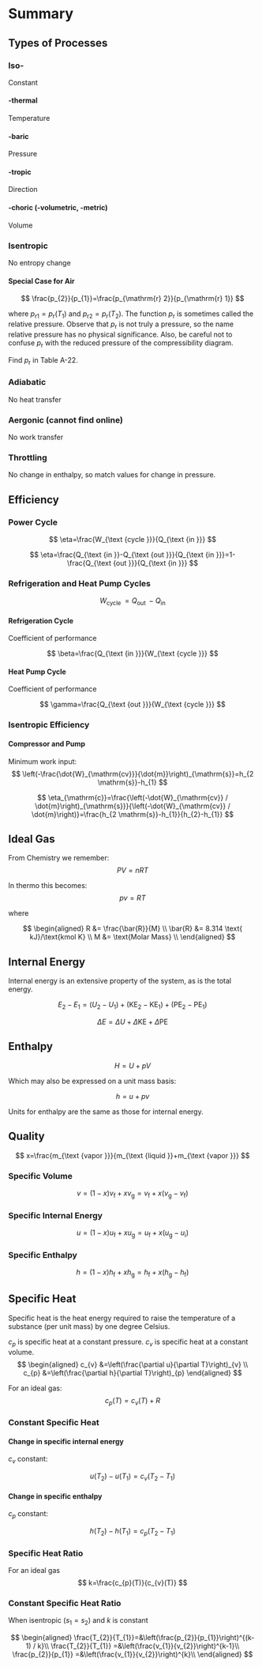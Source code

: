 # Summary

## Types of Processes

### Iso- 

Constant 

#### -thermal 

Temperature 

#### -baric 

Pressure 

#### -tropic 

Direction 

#### -choric (-volumetric, -metric) 

Volume

### Isentropic

No entropy change

#### Special Case for Air

$$
\frac{p_{2}}{p_{1}}=\frac{p_{\mathrm{r} 2}}{p_{\mathrm{r} 1}}
$$

where $p_{\mathrm{r} 1}=p_{\mathrm{r}}\left(T_{1}\right)$ and $p_{\mathrm{r} 2}=p_{\mathrm{r}}\left(T_{2}\right) .$ The function $p_{\mathrm{r}}$ is sometimes called the relative pressure. Observe that $p_{\mathrm{r}}$ is not truly a pressure, so the name relative pressure has no physical significance. Also, be careful not to confuse $p_{\mathrm{r}}$ with the reduced pressure of the compressibility diagram.

Find $p_{\mathrm{r}}$ in Table A-22.

### Adiabatic 

No heat transfer 

### Aergonic (cannot find online) 

No work transfer

### Throttling 

No change in enthalpy, so match values for change in pressure. 

## Efficiency

### Power Cycle

$$
\eta=\frac{W_{\text {cycle }}}{Q_{\text {in }}}
$$

$$
\eta=\frac{Q_{\text {in }}-Q_{\text {out }}}{Q_{\text {in }}}=1-\frac{Q_{\text {out }}}{Q_{\text {in }}}
$$

### Refrigeration and Heat Pump Cycles

$$
W_{\text {cycle }}=Q_{\text {out }}-Q_{\text {in }}
$$

#### Refrigeration Cycle

Coefficient of performance

$$
\beta=\frac{Q_{\text {in }}}{W_{\text {cycle }}}
$$

#### Heat Pump Cycle

Coefficient of performance

$$
\gamma=\frac{Q_{\text {out }}}{W_{\text {cycle }}}
$$

### Isentropic Efficiency

#### Compressor and Pump

Minimum work input:
$$
\left(-\frac{\dot{W}_{\mathrm{cv}}}{\dot{m}}\right)_{\mathrm{s}}=h_{2 \mathrm{s}}-h_{1}
$$

$$
\eta_{\mathrm{c}}=\frac{\left(-\dot{W}_{\mathrm{cv}} / \dot{m}\right)_{\mathrm{s}}}{\left(-\dot{W}_{\mathrm{cv}} / \dot{m}\right)}=\frac{h_{2 \mathrm{s}}-h_{1}}{h_{2}-h_{1}}
$$

## Ideal Gas

From Chemistry we remember:
$$PV = nRT$$

In thermo this becomes:
$$ pv = RT $$

where

$$
\begin{aligned}
R &= \frac{\bar{R}}{M} \\
\bar{R} &= 8.314 \text{ kJ}/\text{kmol K} \\
M &= \text{Molar Mass} \\
\end{aligned}
$$

## Internal Energy

Internal energy is an extensive property of the system, as is the total energy.

$$
E_{2}-E_{1}=\left(U_{2}-U_{1}\right)+\left(\mathrm{KE}_{2}-\mathrm{KE}_{1}\right)+\left(\mathrm{PE}_{2}-\mathrm{PE}_{1}\right)
$$

$$
\Delta E=\Delta U+\Delta \mathrm{KE}+\Delta \mathrm{PE}
$$

## Enthalpy

$$ H = U + pV $$

Which may also be expressed on a unit mass basis:

$$ h = u + pv $$

Units for enthalpy are the same as those for internal energy.

## Quality

$$
x=\frac{m_{\text {vapor }}}{m_{\text {liquid }}+m_{\text {vapor }}}
$$

### Specific Volume

$$
v=(1-x) v_{\mathrm{f}}+x v_{\mathrm{g}}=v_{\mathrm{f}}+x\left(v_{\mathrm{g}}-v_{\mathrm{f}}\right)
$$

### Specific Internal Energy

$$
u=(1-x) u_{\mathrm{f}}+x u_{\mathrm{g}}=u_{\mathrm{f}}+x\left(u_{\mathrm{g}}-u_{\mathrm{i}}\right)
$$

### Specific Enthalpy

$$
h=(1-x) h_{\mathrm{f}}+x h_{\mathrm{g}}=h_{\mathrm{f}}+x\left(h_{\mathrm{g}}-h_{\mathrm{f}}\right)
$$

## Specific Heat

Specific heat is the heat energy required to raise the temperature of a substance (per unit mass) by one degree Celsius.

$c_p$ is specific heat at a constant pressure.
$c_v$ is specific heat at a constant volume.
$$
\begin{aligned}
c_{v} &=\left(\frac{\partial u}{\partial T}\right)_{v} \\
c_{p} &=\left(\frac{\partial h}{\partial T}\right)_{p}
\end{aligned}
$$

For an ideal gas:
$$
c_{p}(T)=c_{v}(T)+R
$$

### Constant Specific Heat

#### Change in specific internal energy

$c_v$ constant:

$$
u\left(T_{2}\right)-u\left(T_{1}\right)=c_{v}\left(T_{2}-T_{1}\right)
$$

#### Change in specific enthalpy

$c_p$ constant:

$$
h\left(T_{2}\right)-h\left(T_{1}\right)=c_{p}\left(T_{2}-T_{1}\right)
$$

### Specific Heat Ratio
For an ideal gas
$$
k=\frac{c_{p}(T)}{c_{v}(T)}
$$

### Constant Specific Heat Ratio

When isentropic ($s_1 = s_2$) and $k$ is constant

$$
\begin{aligned}
\frac{T_{2}}{T_{1}}=&\left(\frac{p_{2}}{p_{1}}\right)^{(k-1) / k}\\
\frac{T_{2}}{T_{1}} =&\left(\frac{v_{1}}{v_{2}}\right)^{k-1}\\
\frac{p_{2}}{p_{1}} =&\left(\frac{v_{1}}{v_{2}}\right)^{k}\\
\end{aligned}
$$